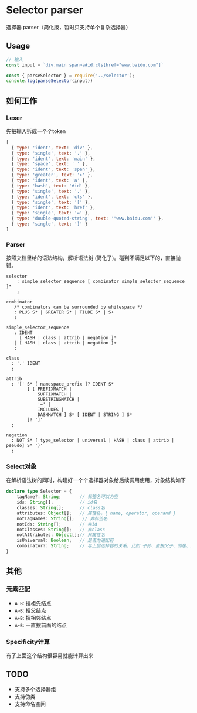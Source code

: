 # Selector parser
选择器 parser（简化版，暂时只支持单个复杂选择器）

## Usage
```js
// 输入
const input = `div.main span>a#id.cls[href="www.baidu.com"]`

const { parseSelector } = require('../selector');
console.log(parseSelector(input))
```

## 如何工作
### Lexer
先把输入拆成一个个token
```js
[
  { type: 'ident', text: 'div' },
  { type: 'single', text: '.' },
  { type: 'ident', text: 'main' },
  { type: 'space', text: ' ' },
  { type: 'ident', text: 'span' },
  { type: 'greater', text: '>' },
  { type: 'ident', text: 'a' },
  { type: 'hash', text: '#id' },
  { type: 'single', text: '.' },
  { type: 'ident', text: 'cls' },
  { type: 'single', text: '[' },
  { type: 'ident', text: 'href' },
  { type: 'single', text: '=' },
  { type: 'double-quoted-string', text: '"www.baidu.com"' },
  { type: 'single', text: ']' }
]
```

### Parser
按照文档里给的语法结构，解析语法树 (简化了)。碰到不满足以下的，直接抛错。
```
selector
    : simple_selector_sequence [ combinator simple_selector_sequence ]*
    ;

combinator
   /* combinators can be surrounded by whitespace */
   : PLUS S* | GREATER S* | TILDE S* | S+
   ;
 
simple_selector_sequence
   : IDENT
     [ HASH | class | attrib | negation ]*
   | [ HASH | class | attrib | negation ]+
   ;
 
class
  : '.' IDENT
  ;

attrib
  : '[' S* [ namespace_prefix ]? IDENT S*
        [ [ PREFIXMATCH |
            SUFFIXMATCH |
            SUBSTRINGMATCH |
            '=' |
            INCLUDES |
            DASHMATCH ] S* [ IDENT | STRING ] S*
        ]? ']'
  ;

negation
  : NOT S* [ type_selector | universal | HASH | class | attrib | pseudo] S* ')'
  ;
```


### Select对象
在解析语法树的同时，构建好一个个选择器对象给后续调用使用，对象结构如下

```ts
declare type Selector = { 
    tagName?: String;       // 标签名可以为空
    ids: String[];          // id名 
    classes: String[];      // class名
    attributes: Object[];   // 属性名，{ name, operator, operand }
    notTagNames: String[];   // 非标签名
    notIds: String[];       // 非id
    notClasses: String[];   // 非class
    notAttributes: Object[];// 非属性名
    isUniversal: Boolean;   // 是否为通配符
    combinator?: String;    // 与上层选择器的关系，比如 子孙、直接父子、邻居、亲戚...
}
```

## 其他
### 元素匹配
- `A B`: 搜祖先结点
- `A>B`: 搜父结点
- `A+B`: 搜相邻结点
- `A~B`: 一直搜前面的结点

### Specificity计算
有了上面这个结构很容易就能计算出来


## TODO
- 支持多个选择器组
- 支持伪类
- 支持命名空间
